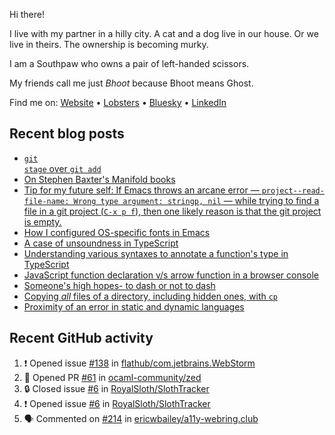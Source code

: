 Hi there!

I live with my partner in a hilly city. A cat and a dog live in our house. Or we live in theirs. The ownership is becoming murky.

I am a Southpaw who owns a pair of left-handed scissors.

My friends call me just *Bhoot* because Bhoot means Ghost.

Find me on: [Website](https://bhoot.dev) • [Lobsters](https://lobste.rs/~bhoot) • [Bluesky](https://bsky.app/profile/bhoot.dev) • [LinkedIn](https://linkedin.com/in/jbhoot)

## Recent blog posts

<!-- BLOG-POST-LIST:START -->
- [<code>git stage</code> over <code>git add</code>](https://bhoot.dev/2025/git-stage-over-git-add)
- [On Stephen Baxter's Manifold books](https://bhoot.dev/2025/stephen-baxter-manifold)
- [Tip for my future self: If Emacs throws an arcane error — <code>project--read-file-name: Wrong type argument: stringp, nil</code> — while trying to find a file in a git project (<code>C-x p f</code>), then one likely reason is that the git project is empty.](https://bhoot.dev/2025/emacs-fit-at-empty-git-project)
- [How I configured OS-specific fonts in Emacs](https://bhoot.dev/2025/emacs-font-per-os)
- [A case of unsoundness in TypeScript](https://bhoot.dev/2025/typescript-usecase-over-soundness)
- [Understanding various syntaxes to annotate a function's type in TypeScript](https://bhoot.dev/2025/typescript-function-type-syntaxes)
- [JavaScript function declaration v/s arrow function in a browser console](https://bhoot.dev/2025/function-vs-arrow)
- [Someone's high hopes- to dash or not to dash](https://bhoot.dev/2025/high-hopes-to-dash-or-not)
- [Copying <em>all</em> files of a directory, including hidden ones, with <code>cp</code>](https://bhoot.dev/2025/cp-dot-copies-everything)
- [Proximity of an error in static and dynamic languages](https://bhoot.dev/2025/proximity-of-an-error)<!-- BLOG-POST-LIST:END -->

## Recent GitHub activity

<!--START_SECTION:activity-->
1. ❗ Opened issue [#138](https://github.com/flathub/com.jetbrains.WebStorm/issues/138) in [flathub/com.jetbrains.WebStorm](https://github.com/flathub/com.jetbrains.WebStorm)
2. 💪 Opened PR [#61](https://github.com/ocaml-community/zed/pull/61) in [ocaml-community/zed](https://github.com/ocaml-community/zed)
3. 🔒 Closed issue [#6](https://github.com/RoyalSloth/SlothTracker/issues/6) in [RoyalSloth/SlothTracker](https://github.com/RoyalSloth/SlothTracker)
4. ❗ Opened issue [#6](https://github.com/RoyalSloth/SlothTracker/issues/6) in [RoyalSloth/SlothTracker](https://github.com/RoyalSloth/SlothTracker)
5. 🗣 Commented on [#214](https://github.com/ericwbailey/a11y-webring.club/pull/214#issuecomment-2566121992) in [ericwbailey/a11y-webring.club](https://github.com/ericwbailey/a11y-webring.club)
<!--END_SECTION:activity-->
